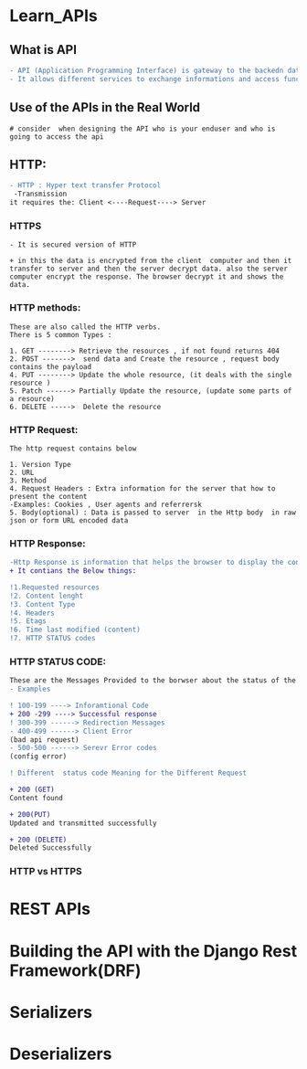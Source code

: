 # Learn_APIs

## What is API
``` diff
- API (Application Programming Interface) is gateway to the backedn data.
- It allows different services to exchange informations and access functionality 


```

## Use of the APIs in the Real World

```
# consider  when designing the API who is your enduser and who is going to access the api
```


## HTTP:
~~~ diff
- HTTP : Hyper text transfer Protocol
 -Transmission
it requires the: Client <----Request----> Server


~~~
### HTTPS
~~~
- It is secured version of HTTP

+ in this the data is encrypted from the client  computer and then it transfer to server and then the server decrypt data. also the server computer encrypt the response. The browser decrypt it and shows the data. 
~~~

### HTTP methods:

```
These are also called the HTTP verbs. 
There is 5 common Types :

1. GET --------> Retrieve the resources , if not found returns 404
2. POST ------->  send data and Create the resource , request body contains the payload
4. PUT --------> Update the whole resource, (it deals with the single  resource )
5. Patch ------> Partially Update the resource, (update some parts of a resource)
6. DELETE ----->  Delete the resource
```
### HTTP Request:
~~~
The http request contains below 

1. Version Type
2. URL
3. Method
4. Request Headers : Extra information for the server that how to present the content 
-Examples: Cookies , User agents and referrersk
5. Body(optional) : Data is passed to server  in the Http body  in raw json or form URL encoded data

~~~

### HTTP Response:

~~~diff
-Http Response is information that helps the browser to display the content in respone body 
+ It contians the Below things:

!1.Requested resources 
!2. Content lenght 
!3. Content Type
!4. Headers
!5. Etags
!6. Time last modified (content)
!7. HTTP STATUS codes

~~~
### HTTP STATUS CODE:

~~~ diff
These are the Messages Provided to the borwser about the status of the resources
- Examples

! 100-199 ----> Inforamtional Code
+ 200 -299 ----> Successful response
! 300-399 ------> Redirection Messages
- 400-499 ------> Client Error  
(bad api request)
- 500-500 ------> Serevr Error codes
(config error)

! Different  status code Meaning for the Different Request

+ 200 (GET)
Content found

+ 200(PUT)
Updated and transmitted successfully

+ 200 (DELETE)
Deleted Successfully

~~~

### HTTP vs HTTPS


# REST APIs

# Building the API with the Django Rest Framework(DRF)


# Serializers
# Deserializers
